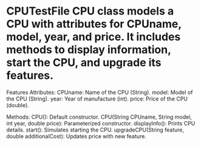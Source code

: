 # CPUTestFile CPU class models a CPU with attributes for CPUname, model, year, and price. It includes methods to display information, start the CPU, and upgrade its features.

Features
Attributes:
CPUname: Name of the CPU (String).
model: Model of the CPU (String).
year: Year of manufacture (int).
price: Price of the CPU (double).

Methods:
CPU(): Default constructor.
CPU(String CPUname, String model, int year, double price): Parameterized constructor.
displayInfo(): Prints CPU details.
start(): Simulates starting the CPU.
upgradeCPU(String feature, double additionalCost): Updates price with new feature.
